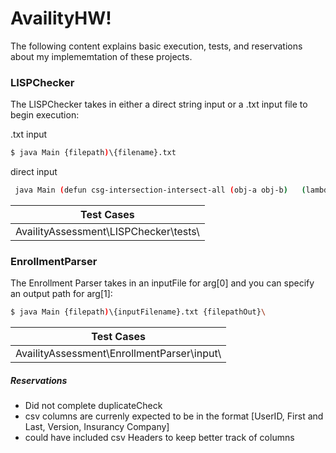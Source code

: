 # AvailityHW!

The following content explains basic execution, tests, and reservations about my implememtation of these projects.


### LISPChecker

The LISPChecker takes in either a direct string input or a  .txt input file to begin execution:

.txt input
```sh
$ java Main {filepath)\{filename}.txt
```

direct input
```sh
 java Main (defun csg-intersection-intersect-all (obj-a obj-b)   (lambda (ray)
```

| Test Cases | 
| ------ | 
| AvailityAssessment\LISPChecker\tests\\ | 

### EnrollmentParser

The Enrollment Parser takes in an inputFile for arg[0] and you can specify an output path for arg[1]:

```sh
$ java Main {filepath)\{inputFilename}.txt {filepathOut}\
```
| Test Cases | 
| ------ | 
| AvailityAssessment\EnrollmentParser\input\\ |  

##### Reservations

- Did not complete duplicateCheck
- csv columns are currenly expected to be in the format [UserID, First and Last, Version, Insurancy Company]
- could have included csv Headers to keep better track of columns
